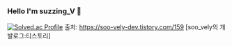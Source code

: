 ### Hello I'm suzzing_V 🐾

[![Solved.ac Profile](http://mazassumnida.wtf/api/v2/generate_badge?boj=sjlim1999)](https://solved.ac/sjlim1999/)
출처: https://soo-vely-dev.tistory.com/159 [soo_vely의 개발로그:티스토리]

<!--
**suzzingv/suzzingV** is a ✨ _special_ ✨ repository because its `README.md` (this file) appears on your GitHub profile.

Here are some ideas to get you started:

- 🔭 I’m currently working on ...
- 🌱 I’m currently learning ...
- 👯 I’m looking to collaborate on ...
- 🤔 I’m looking for help with ...
- 💬 Ask me about ...
- 📫 How to reach me: ...
- 😄 Pronouns: ...
- ⚡ Fun fact: ...
-->
